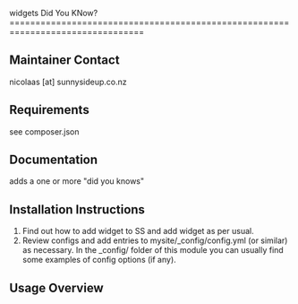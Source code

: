 widgets Did You KNow?================================================================================

Maintainer Contact
-----------------------------------------------
nicolaas [at] sunnysideup.co.nz

Requirements
-----------------------------------------------
see composer.json

Documentation
-----------------------------------------------
adds a one or more "did you knows"

Installation Instructions
-----------------------------------------------
1. Find out how to add widget to SS and add widget as per usual.
2. Review configs and add entries to mysite/_config/config.yml
(or similar) as necessary.
In the _config/ folder of this module
you can usually find some examples of config options (if any).


Usage Overview
-----------------------------------------------





